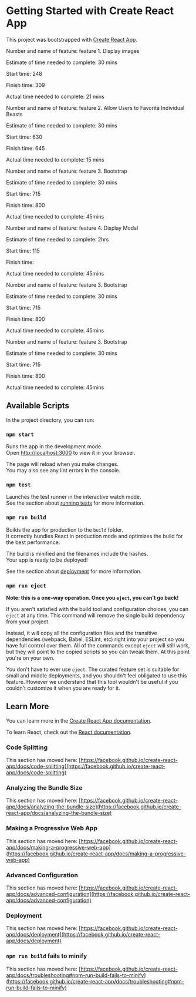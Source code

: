 # Getting Started with Create React App

This project was bootstrapped with [Create React App](https://github.com/facebook/create-react-app).

Number and name of feature: feature 1. Display images

Estimate of time needed to complete: 30 mins

Start time: 248

Finish time: 309

Actual time needed to complete: 21 mins

<!-- ---------------------------------------------------------------------------- -->

Number and name of feature: feature 2. Allow Users to Favorite Individual Beasts

Estimate of time needed to complete: 30 mins

Start time: 630

Finish time: 645

Actual time needed to complete: 15 mins

<!-- ---------------------------------------------------------------------------- -->

Number and name of feature: feature 3. Bootstrap

Estimate of time needed to complete: 30 mins

Start time: 715

Finish time: 800

Actual time needed to complete:  45mins

<!-- ---------------------------------------------------------------------------- -->

Number and name of feature: feature 4. Display Modal

Estimate of time needed to complete: 2hrs

Start time: 115

Finish time: 

Actual time needed to complete:  45mins

<!-- ---------------------------------------------------------------------------- -->

Number and name of feature: feature 3. Bootstrap

Estimate of time needed to complete: 30 mins

Start time: 715

Finish time: 800

Actual time needed to complete:  45mins

<!-- ---------------------------------------------------------------------------- -->

Number and name of feature: feature 3. Bootstrap

Estimate of time needed to complete: 30 mins

Start time: 715

Finish time: 800

Actual time needed to complete:  45mins

<!-- ---------------------------------------------------------------------------- -->
## Available Scripts

In the project directory, you can run:

### `npm start`

Runs the app in the development mode.\
Open [http://localhost:3000](http://localhost:3000) to view it in your browser.

The page will reload when you make changes.\
You may also see any lint errors in the console.

### `npm test`

Launches the test runner in the interactive watch mode.\
See the section about [running tests](https://facebook.github.io/create-react-app/docs/running-tests) for more information.

### `npm run build`

Builds the app for production to the `build` folder.\
It correctly bundles React in production mode and optimizes the build for the best performance.

The build is minified and the filenames include the hashes.\
Your app is ready to be deployed!

See the section about [deployment](https://facebook.github.io/create-react-app/docs/deployment) for more information.

### `npm run eject`

**Note: this is a one-way operation. Once you `eject`, you can't go back!**

If you aren't satisfied with the build tool and configuration choices, you can `eject` at any time. This command will remove the single build dependency from your project.

Instead, it will copy all the configuration files and the transitive dependencies (webpack, Babel, ESLint, etc) right into your project so you have full control over them. All of the commands except `eject` will still work, but they will point to the copied scripts so you can tweak them. At this point you're on your own.

You don't have to ever use `eject`. The curated feature set is suitable for small and middle deployments, and you shouldn't feel obligated to use this feature. However we understand that this tool wouldn't be useful if you couldn't customize it when you are ready for it.

## Learn More

You can learn more in the [Create React App documentation](https://facebook.github.io/create-react-app/docs/getting-started).

To learn React, check out the [React documentation](https://reactjs.org/).

### Code Splitting

This section has moved here: [https://facebook.github.io/create-react-app/docs/code-splitting](https://facebook.github.io/create-react-app/docs/code-splitting)

### Analyzing the Bundle Size

This section has moved here: [https://facebook.github.io/create-react-app/docs/analyzing-the-bundle-size](https://facebook.github.io/create-react-app/docs/analyzing-the-bundle-size)

### Making a Progressive Web App

This section has moved here: [https://facebook.github.io/create-react-app/docs/making-a-progressive-web-app](https://facebook.github.io/create-react-app/docs/making-a-progressive-web-app)

### Advanced Configuration

This section has moved here: [https://facebook.github.io/create-react-app/docs/advanced-configuration](https://facebook.github.io/create-react-app/docs/advanced-configuration)

### Deployment

This section has moved here: [https://facebook.github.io/create-react-app/docs/deployment](https://facebook.github.io/create-react-app/docs/deployment)

### `npm run build` fails to minify

This section has moved here: [https://facebook.github.io/create-react-app/docs/troubleshooting#npm-run-build-fails-to-minify](https://facebook.github.io/create-react-app/docs/troubleshooting#npm-run-build-fails-to-minify)
